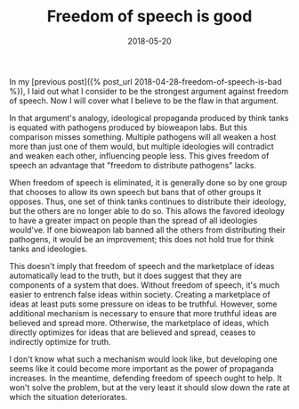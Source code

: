 ﻿---
layout: post
title: "Freedom of speech is good"
date: 2018-05-20
---
In my [previous post]({% post_url 2018-04-28-freedom-of-speech-is-bad %}), I laid out what I consider to be the strongest argument against freedom of speech. Now I will cover what I believe to be the flaw in that argument.

In that argument's analogy, ideological propaganda produced by think tanks is equated with pathogens produced by bioweapon labs. But this comparison misses something. Multiple pathogens will all weaken a host more than just one of them would, but multiple ideologies will contradict and weaken each other, influencing people less. This gives freedom of speech an advantage that "freedom to distribute pathogens" lacks.

<!--break-->

When freedom of speech is eliminated, it is generally done so by one group that chooses to allow its own speech but bans that of other groups it opposes. Thus, one set of think tanks continues to distribute their ideology, but the others are no longer able to do so. This allows the favored ideology to have a greater impact on people than the spread of all ideologies would've. If one bioweapon lab banned all the others from distributing their pathogens, it would be an improvement; this does not hold true for think tanks and ideologies.

This doesn't imply that freedom of speech and the marketplace of ideas automatically lead to the truth, but it does suggest that they are components of a system that does. Without freedom of speech, it's much easier to entrench false ideas within society. Creating a marketplace of ideas at least puts some pressure on ideas to be truthful. However, some additional mechanism is necessary to ensure that more truthful ideas are believed and spread more. Otherwise, the marketplace of ideas, which directly optimizes for ideas that are believed and spread, ceases to indirectly optimize for truth.

I don't know what such a mechanism would look like, but developing one seems like it could become more important as the power of propaganda increases. In the meantime, defending freedom of speech ought to help. It won't solve the problem, but at the very least it should slow down the rate at which the situation deteriorates.
